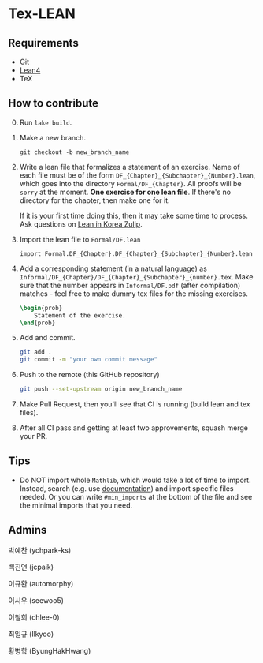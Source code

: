 # Tex-LEAN

## Requirements

- Git
- [Lean4](https://github.com/leanprover/lean4)
- TeX

## How to contribute

0. Run `lake build`.
1. Make a new branch.

    ```
    git checkout -b new_branch_name
    ```

2. Write a lean file that formalizes a statement of an exercise. Name of each file must be of the form `DF_{Chapter}_{Subchapter}_{Number}.lean`, which goes into the directory `Formal/DF_{Chapter}`. All proofs will be `sorry` at the moment. **One exercise for one lean file**. If there's no directory for the chapter, then make one for it.

    If it is your first time doing this, then it may take some time to process. Ask questions on [Lean in Korea Zulip](https://lean-in-korea.zulipchat.com/). 

4. Import the lean file to `Formal/DF.lean`

    ```lean
    import Formal.DF_{Chapter}.DF_{Chapter}_{Subchapter}_{Number}.lean
    ```

3. Add a corresponding statement (in a natural language) as `Informal/DF_{Chapter}/DF_{Chapter}_{Subchapter}_{number}.tex`. Make sure that the number appears in `Informal/DF.pdf` (after compilation) matches - feel free to make dummy tex files for the missing exercises.

    ```latex
    \begin{prob}
        Statement of the exercise.
    \end{prob}
    ```

4. Add and commit.

    ```sh
    git add .
    git commit -m "your own commit message"
    ```

4. Push to the remote (this GitHub repository)

    ```sh
    git push --set-upstream origin new_branch_name
    ```

5. Make Pull Request, then you'll see that CI is running (build lean and tex files).

6. After all CI pass and getting at least two approvements, squash merge your PR.

## Tips

- Do NOT import whole `Mathlib`, which would take a lot of time to import. Instead, search (e.g. use [documentation](https://leanprover-community.github.io/mathlib4_docs/index.html)) and import specific files needed. Or you can write `#min_imports` at the bottom of the file and see the minimal imports that you need.

## Admins

박예찬 (ychpark-ks)

백진언 (jcpaik)

이규환 (automorphy)

이시우 (seewoo5)

이철희 (chlee-0)

최일규 (Ilkyoo)

황병학 (ByungHakHwang)
